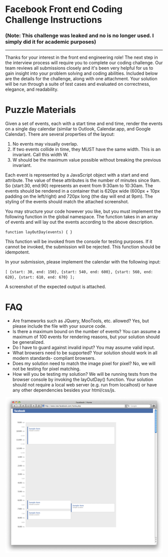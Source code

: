 # Facebook Front end Coding Challenge Instructions

### (Note: This challenge was leaked and no is no longer used. I simply did it for academic purposes)

---

Thanks for your interest in the front end engineering role! The next step in the interview process will require you to complete our coding challenge. Our team reviews all submissions closely and it's been very helpful for us to gain insight into your problem solving and coding abilities. Included below are the details for the challenge, along with one attachment. Your solution will be run through a suite of test cases and evaluated on correctness, elegance, and readability.

# Puzzle Materials

Given a set of events, each with a start time and end time, render the events on a single day calendar (similar to Outlook, Calendar.app, and Google Calendar). There are several properties of the layout:

1. No events may visually overlap.
2. If two events collide in time, they MUST have the same width. This is an invariant. Call this width W.
3. W should be the maximum value possible without breaking the previous invariant.

Each event is represented by a JavaScript object with a start and end attribute. The value of these attributes is the number of minutes since 9am. So {start:30, end:90) represents an event from 9:30am to 10:30am. The events should be rendered in a container that is 620px wide (600px + 10px padding on the left/right) and 720px long (the day will end at 9pm). The styling of the events should match the attached screenshot.

You may structure your code however you like, but you must implement the following function in the global namespace. The function takes in an array of events and will lay out the events according to the above description.

`function layOutDay(events) { }`

This function will be invoked from the console for testing purposes. If it cannot be invoked, the submission will be rejected. This function should be idempotent.

In your submission, please implement the calendar with the following input:

`[ {start: 30, end: 150}, {start: 540, end: 600}, {start: 560, end: 620}, {start: 610, end: 670} ];`

A screenshot of the expected output is attached.

# FAQ

- Are frameworks such as JQuery, MooTools, etc. allowed? Yes, but please include the file with your source code.
- Is there a maximum bound on the number of events? You can assume a maximum of 100 events for rendering reasons, but your solution should be generalized.
- Do I have to guard against invalid input? You may assume valid input.
- What browsers need to be supported? Your solution should work in all modern standards- compliant browsers.
- Does my solution need to match the image pixel for pixel? No, we will not be testing for pixel matching.
- How will you be testing my solution? We will be running tests from the browser console by invoking the layOutDay() function. Your solution should not require a local web server (e.g. run from localhost) or have any other dependencies besides your html/css/js.

![Calendar](calendar.png)

